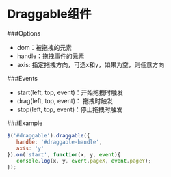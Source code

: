 Draggable组件
==========================


###Options
 
*   dom：被拖拽的元素
*   handle：拖拽事件的元素
*   axis: 指定拖拽方向，可选x和y，如果为空，则任意方向

###Events

*   start(left, top, event)：开始拖拽时触发
*   drag(left, top, event)： 拖拽时触发
*   stop(left, top, event)：停止拖拽时触发

###Example

```js
$('#draggable').draggable({
   handle: '#draggable-handle',
   axis: 'y'
}).on('start', function(x, y, event){
   console.log(x, y, event.pageX, event.pageY);
});
```